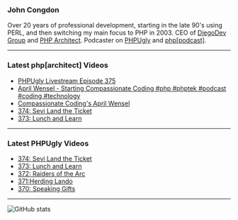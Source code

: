 ### John Congdon

Over 20 years of professional development, starting in the late 90's using PERL, and then switching my main focus to PHP in 2003.
CEO of [DiegoDev Group][ws_diegodev] and [PHP Architect][ws_phparch].
Podcaster on [PHPUgly][ws_phpugly] and [php[podcast]][ws_phparch].

---

### Latest php[architect] Videos
<!-- PHPARCHITECT:START -->
- [PHPUgly Livestream Episode 375](https://www.youtube.com/watch?v=x_2hHtX8LEQ)
- [April Wensel - Starting Compassionate Coding #php #phptek #podcast #coding #technology](https://www.youtube.com/watch?v=aSskLvg3_J0)
- [Compassionate Coding&#39;s April Wensel](https://www.youtube.com/watch?v=xeizkN_pkyY)
- [374: Sevi Land the Ticket](https://www.youtube.com/watch?v=PiR1HtFu3I0)
- [373: Lunch and Learn](https://www.youtube.com/watch?v=TNH9H2dIXzI)
<!-- PHPARCHITECT:END -->

---

### Latest PHPUgly Videos
<!-- PHPUGLY:START -->
- [374: Sevi Land the Ticket](https://www.youtube.com/watch?v=BFHIqynbhCs)
- [373: Lunch and Learn](https://www.youtube.com/watch?v=GblaBaKJkEs)
- [372: Raiders of the Arc](https://www.youtube.com/watch?v=80WqGvFG5fk)
- [371:Herding Lando](https://www.youtube.com/watch?v=V-8Vh-rMI6g)
- [370: Speaking Gifts](https://www.youtube.com/watch?v=mPqXNmc4ELw)
<!-- PHPUGLY:END -->

---

![GitHub stats](https://github-readme-stats.vercel.app/api?username=johncongdon&show_icons=true&hide_border=true&hide=stars&count_private=true)  


[ws_diegodev]: https://www.diegodev.com
[ws_phparch]: https://www.phparch.com
[ws_phpugly]: https://www.phpugly.com

